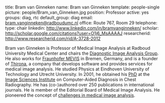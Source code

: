 title: Bram van Ginneken
name: Bram van Ginneken
template: people-single
picture: people/Bram_van_Ginneken.jpg
position: Professor
active: yes
groups: diag, rtc
default_group: diag
email: bram.vanginneken@radboudumc.nl
office: Route 767, Room 29
telephone:
type: chair
linkedin: http://www.linkedin.com/in/bramvanginneken/
scholar: http://scholar.google.com/citations?user=O1j6_MsAAAAJ
researcherid: http://www.researcherid.com/rid/A-3728-2012

Bram van Ginneken is Professor of Medical Image Analysis at Radboud University Medical Center and chairs the [Diagnostic Image Analysis Group](https://www.diagnijmegen.nl/). He also works for [Fraunhofer MEVIS](https://www.mevis.fraunhofer.de/) in Bremen, Germany, and is a founder of [Thirona](https://thirona.eu/), a company that develops software and provides services for medical image analysis. He studied Physics at Eindhoven University of Technology and Utrecht University. In 2001, he obtained his [PhD](/publications/ginn01a) at the [Image Sciences Institute](https://www.isi.uu.nl/) on Computer-Aided Diagnosis in Chest Radiography. He has (co-)authored over 250 publications in international journals. He is member of the Editorial Board of Medical Image Analysis. He pioneered the concept of [challenges in medical image analysis](https://grand-challenge.org/).
